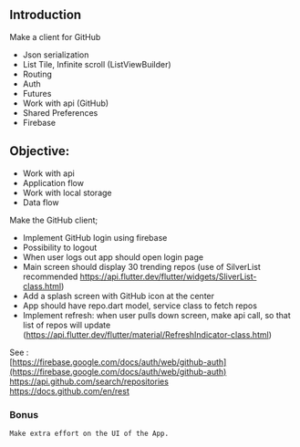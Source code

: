 ## Introduction

Make a client for GitHub

- Json serialization
- List Tile, Infinite scroll (ListViewBuilder)
- Routing
- Auth
- Futures
- Work with api (GitHub)
- Shared Preferences
- Firebase

## Objective:

- Work with api
- Application flow
- Work with local storage
- Data flow

Make the GitHub client;

- Implement GitHub login using firebase
- Possibility to logout
- When user logs out app should open login page
- Main screen should display 30 trending repos (use of SilverList recommended https://api.flutter.dev/flutter/widgets/SliverList-class.html)
- Add a splash screen with GitHub icon at the center
- App should have repo.dart model, service class to fetch repos
- Implement refresh: when user pulls down screen, make api call, so that list of repos will update (https://api.flutter.dev/flutter/material/RefreshIndicator-class.html)

See :  
[https://firebase.google.com/docs/auth/web/github-auth](https://firebase.google.com/docs/auth/web/github-auth)  
https://api.github.com/search/repositories  
https://docs.github.com/en/rest  

### **Bonus**
    Make extra effort on the UI of the App.
